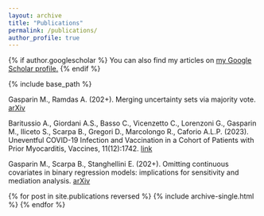 ```yaml
---
layout: archive
title: "Publications"
permalink: /publications/
author_profile: true
---
```


{% if author.googlescholar %}
  You can also find my articles on <u><a href="{{author.googlescholar}}">my Google Scholar profile</a>.</u>
{% endif %}

{% include base_path %}

Gasparin M., Ramdas A. (202+). Merging uncertainty sets via majority vote. [arXiv](https://arxiv.org/abs/2401.09379)

Baritussio A., Giordani A.S., Basso C., Vicenzetto C., Lorenzoni G., Gasparin M., Iliceto S., Scarpa B., Gregori D., Marcolongo R., Caforio A.L.P. (2023). Uneventful COVID-19 Infection and Vaccination in a Cohort of Patients with Prior Myocarditis, Vaccines, 11(12):1742. [link](https://www.mdpi.com/2076-393X/11/12/1742)


Gasparin M., Scarpa B., Stanghellini E. (202+). Omitting continuous covariates in binary regression models: implications for sensitivity and mediation analysis. [arXiv](https://arxiv.org/abs/2306.09969)

{% for post in site.publications reversed %}
  {% include archive-single.html %}
{% endfor %}

